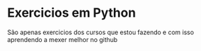 #  Exercicios em Python

São apenas exercicios dos cursos que estou fazendo e com isso aprendendo a mexer melhor no github
